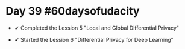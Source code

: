 # Day 39 #60daysofudacity

- ✔ Completed the Lession 5 "Local and Global Differential Privacy"

- ✔ Started the Lession 6 "Differential Privacy for Deep Learning"
